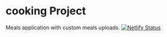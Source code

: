 # cooking Project

Meals application with custom meals uploads.
[![Netlify Status](https://api.netlify.com/api/v1/badges/9af14c3a-feb3-46a1-97ea-fe1c26e9ce0d/deploy-status)](https://app.netlify.com/sites/cooking-dishes/deploys)